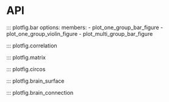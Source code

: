 # API

::: plotfig.bar
    options:
        members:
            - plot_one_group_bar_figure
            - plot_one_group_violin_figure
            - plot_multi_group_bar_figure

::: plotfig.correlation

::: plotfig.matrix

::: plotfig.circos

::: plotfig.brain_surface

::: plotfig.brain_connection
